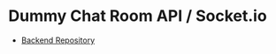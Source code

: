 # Dummy Chat Room API / Socket.io

- [Backend Repository](https://github.com/yasirozdemir/dummy-chat-room-fe)
